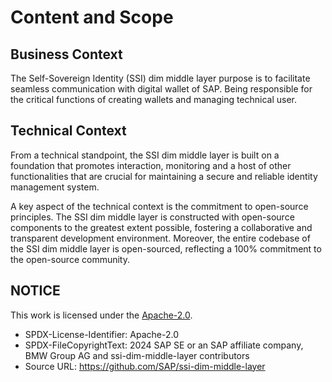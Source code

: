 # Content and Scope

## Business Context

The Self-Sovereign Identity (SSI) dim middle layer purpose is to facilitate seamless communication with digital wallet of SAP. Being responsible for the critical functions of creating wallets and managing technical user.

## Technical Context

From a technical standpoint, the SSI dim middle layer is built on a foundation that promotes interaction, monitoring and a host of other functionalities that are crucial for maintaining a secure and reliable identity management system.

A key aspect of the technical context is the commitment to open-source principles. The SSI dim middle layer is constructed with open-source components to the greatest extent possible, fostering a collaborative and transparent development environment. Moreover, the entire codebase of the SSI dim middle layer is open-sourced, reflecting a 100% commitment to the open-source community.

## NOTICE

This work is licensed under the [Apache-2.0](https://www.apache.org/licenses/LICENSE-2.0).

- SPDX-License-Identifier: Apache-2.0
- SPDX-FileCopyrightText: 2024 SAP SE or an SAP affiliate company, BMW Group AG and ssi-dim-middle-layer contributors
- Source URL: https://github.com/SAP/ssi-dim-middle-layer

